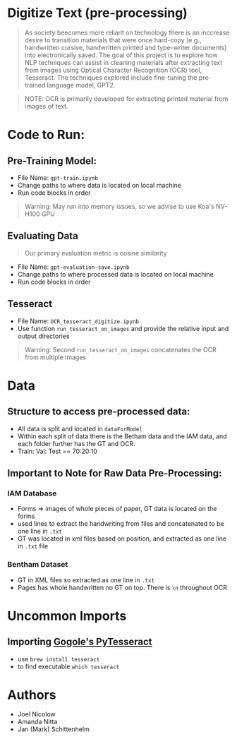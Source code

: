 # Digitize Text (pre-processing)
> As society beecomes more reliant on technology there is an inccrease desire to transition materials that were once hard-copy (e.g., handwritten cursive, handwritten printed and type-writer documents) into electronically saved. The goal of this project is to explore how NLP techniques can assist in cleaning materials after extracting text from images using Optical Character Recognition (OCR) tool, Tesseract. The techniques explored include fine-tuning the pre-trained language model, GPT2. 

> NOTE: OCR is primarily developed for extracting printed material from images of text.

# Code to Run: 

## Pre-Training Model: 
- File Name:   `gpt-train.ipynb`
- Change paths to where data is located on local machine
- Run code blocks in order
> Warning: May run into memory issues, so we advise to use Koa's NV-H100 GPU 

## Evaluating Data
> Our primary evaluation metric is cosine similarity 
- File Name: `gpt-evaluation-save.ipynb`
- Change paths to where processed data is located on local machine
- Run code blocks in order

## Tesseract 
- File Name: `OCR_tesseract_digitize.ipynb`
- Use function `run_tesseract_on_images` and provide the relative input and output directories 
> Warning: Second `run_tesseract_on_images` concatenates the OCR from multiple images

# Data

## Structure to access pre-processed data: 
- All data is split and located in `dataForModel`
- Within each split of data there is the Betham data and the IAM data, and each folder further has the GT and OCR.
- Train: Val: Test == 70:20:10

## Important to Note for Raw Data Pre-Processing: 

### IAM Database
- Forms => images of whole pieces of paper, GT data is located on the forms
- used lines to extract the handwriting from files and concatenated to be one line in `.txt`
- GT was located in xml files based on position, and extracted as one line in `.txt` file 

### Bentham Dataset 
- GT in XML files so extracted as one line in `.txt`
- Pages has whole handwritten no GT on top. There is `\n` throughout OCR

# Uncommon Imports
## Importing [Gogole's PyTesseract](https://github.com/tesseract-ocr/tesseract) 
- use `brew install tesseract`
- to find executable `which tesseract`

# Authors 
- Joel Nicolow
- Amanda Nitta
- Jan (Mark) Schittenhelm